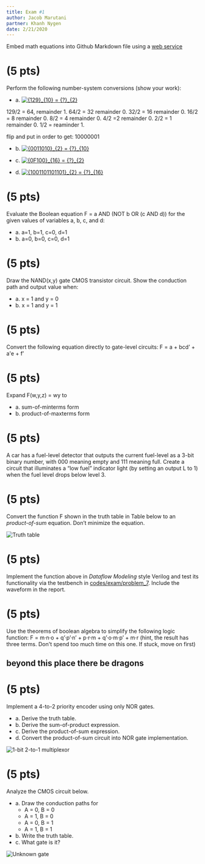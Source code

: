 ```yaml
---
title: Exam #1
author: Jacob Marutani 
partner: Khanh Nygen
date: 2/21/2020
---
```

Embed math equations into Github Markdown file using a [web service](https://www.codecogs.com/latex/eqneditor.php)

# (5 pts)
Perform the following number-system conversions (show your work):

- a. <a href="https://www.codecogs.com/eqnedit.php?latex={129}_{10}&space;=&space;{?}_{2}" target="_blank"><img src="https://latex.codecogs.com/gif.latex?{129}_{10}&space;=&space;{?}_{2}" title="{129}_{10} = {?}_{2}" /></a>  

129/2 = 64, remainder 1. 64/2 = 32 remainder 0. 32/2 = 16 remainder 0. 16/2 = 8 remainder 0. 8/2 = 4 remainder 0. 4/2 =2 remainder 0.
2/2 = 1 remainder 0. 1/2 = reaminder 1.

flip and put in order to get: 10000001

- b. <a href="https://www.codecogs.com/eqnedit.php?latex={0011010}_{2}&space;=&space;{?}_{10}" target="_blank"><img src="https://latex.codecogs.com/gif.latex?{0011010}_{2}&space;=&space;{?}_{10}" title="{0011010}_{2} = {?}_{10}" /></a>  



- c. <a href="https://www.codecogs.com/eqnedit.php?latex={0F100}_{16}&space;=&space;{?}_{2}" target="_blank"><img src="https://latex.codecogs.com/gif.latex?{0F100}_{16}&space;=&space;{?}_{2}" title="{0F100}_{16} = {?}_{2}" /></a>  
- d. <a href="https://www.codecogs.com/eqnedit.php?latex={1001101101101}_{2}&space;=&space;{?}_{16}" target="_blank"><img src="https://latex.codecogs.com/gif.latex?{1001101101101}_{2}&space;=&space;{?}_{16}" title="{1001101101101}_{2} = {?}_{16}" /></a> 

# (5 pts)
Evaluate the Boolean equation F = a AND (NOT b OR (c AND d)) for the given values
of variables a, b, c, and d:  

- a. a=1, b=1, c=0, d=1  
- b. a=0, b=0, c=0, d=1  

# (5 pts)
Draw the NAND(x,y) gate CMOS transistor circuit. Show the conduction path and output
value when: 

- a. x = 1 and y = 0
- b. x = 1 and y = 1

# (5 pts)
Convert the following equation directly to gate-level circuits: F = a + bcd’ + a'e + f’

# (5 pts)
Expand F(w,y,z) = wy to 
- a. sum-of-minterms form
- b. product-of-maxterms form

# (5 pts)
A car has a fuel-level detector that outputs the current fuel-level as a 3-bit binary number, with 000 meaning empty and 111 meaning full. Create a circuit that illuminates a “low fuel” indicator light (by setting an output L to 1) when the fuel level drops below level 3.

# (5 pts)
Convert the function F shown in the truth table in Table below to an *product-of-sum* equation. Don’t minimize the equation.

![Truth table](figures/problem_6.png)

# (5 pts)
Implement the function above in *Dataflow Modeling* style Verilog and test its functionality via the testbench in [codes/exam/problem_7](../../codes/exam/problem_7). Include the waveform in the report.

# (5 pts) 
Use the theorems of boolean algebra to simplify the following logic function: F = m·n·o + q’·p’·n’ + p·r·m + q’·o·m·p’ + m·r (hint, the result has three terms. Don't spend too much time on this one. If stuck, move on first)


## **beyond this place there be dragons**

# (5 pts)
Implement a 4-to-2 priority encoder using only NOR gates.

- a. Derive the truth table.
- b. Derive the sum-of-product expression.
- c. Derive the product-of-sum expression.
- d. Convert the product-of-sum circuit into NOR gate implementation.

![1-bit 2-to-1 multiplexor](figures/problem_9.png)

# (5 pts)
Analyze the CMOS circuit below. 

- a. Draw the conduction paths for
    - A = 0, B = 0
    - A = 1, B = 0
    - A = 0, B = 1
    - A = 1, B = 1
- b. Write the truth table.
- c. What gate is it?

![Unknown gate](figures/problem_a.png)
